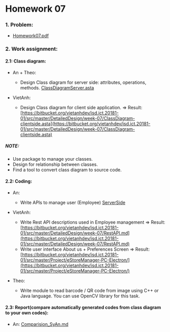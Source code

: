 # Homework 07

### 1. Problem:

- [Homework07.pdf](https://www.dropbox.com/sh/8jztnzl47dzwc8i/AABjDxRj09nWiGmcJRvbt7BDa/Homework?dl=0&preview=Homework07.pdf&subfolder_nav_tracking=1)

### 2. Work assignment:


#### 2.1: Class diagram:

- An + Theo:
    + Design Class diagram for server side:  attributes, operations, methods.
    [ClassDiagramServer.asta](https://bitbucket.org/vietanhdev/isd.ict.20181-01/src/master/DetailedDesign/week-07/ClassDiagramServer.asta)

- VietAnh:
    + Design Class diagram for client side application.
    => Result: [https://bitbucket.org/vietanhdev/isd.ict.20181-01/src/master/DetailedDesign/week-07/ClassDiagram-clientside.asta](https://bitbucket.org/vietanhdev/isd.ict.20181-01/src/master/DetailedDesign/week-07/ClassDiagram-clientside.asta)

##### NOTE:

- Use  package  to  manage  your  classes.
- Design  for  relationship  between  classes.
- Find a tool to convert class diagram to source code.

#### 2.2: Coding:

- An:
    + Write APIs to manage user (Employee)
    [ServerSide](https://bitbucket.org/vietanhdev/isd.ict.20181-01/src/master/Project/eStoreManager-SERVER/)

- VietAnh:
    + Write Rest API descriptions used in Employee management
        => Result: [https://bitbucket.org/vietanhdev/isd.ict.20181-01/src/master/DetailedDesign/week-07/RestAPI.md](https://bitbucket.org/vietanhdev/isd.ict.20181-01/src/master/DetailedDesign/week-07/RestAPI.md)
    + Write user interface About us + Preferences Screen
        => Result: [https://bitbucket.org/vietanhdev/isd.ict.20181-01/src/master/Project/eStoreManager-PC-Electron/](https://bitbucket.org/vietanhdev/isd.ict.20181-01/src/master/Project/eStoreManager-PC-Electron/)

- Theo:
    + Write module to read barcode / QR code from image using C++ or Java language.
        You can use OpenCV library for this task.

#### 2.3: Report(compare automatically generated codes from class diagram to your own codes):

- An: [Comparision_SyAn.md](https://bitbucket.org/vietanhdev/isd.ict.20181-01/src/master/DetailedDesign/week-07/Comparision_SyAn.md)


